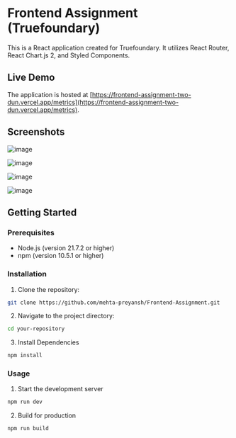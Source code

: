 # Frontend Assignment (Truefoundary)

This is a React application created for Truefoundary. It utilizes React Router, React Chart.js 2, and Styled Components.

## Live Demo

The application is hosted at [https://frontend-assignment-two-dun.vercel.app/metrics](https://frontend-assignment-two-dun.vercel.app/metrics).

## Screenshots

![image](https://github.com/mehta-preyansh/Frontend-Assignment/assets/93971029/da1c31c6-6810-449e-97bc-955d296d71ca)

![image](https://github.com/mehta-preyansh/Frontend-Assignment/assets/93971029/68906a5a-7c95-46ce-948d-01b8eed438d1)

![image](https://github.com/mehta-preyansh/Frontend-Assignment/assets/93971029/1ec1db99-4c96-4919-820d-ae7c332afd14)

![image](https://github.com/mehta-preyansh/Frontend-Assignment/assets/93971029/62b3d0fa-a7ff-499d-97e9-591185477913)

## Getting Started

### Prerequisites

- Node.js (version 21.7.2 or higher)
- npm (version 10.5.1 or higher)

### Installation

1. Clone the repository:

  ```sh
  git clone https://github.com/mehta-preyansh/Frontend-Assignment.git
  ```
2. Navigate to the project directory:

  ```sh
  cd your-repository
  ```
3. Install Dependencies

  ```sh
  npm install
  ```
### Usage

1. Start the development server

  ```sh
  npm run dev
  ```
2. Build for production

  ```sh
  npm run build
  ```




